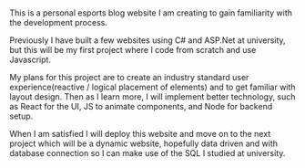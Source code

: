 # 
This is a personal esports blog website I am creating to gain familiarity with the development process. 

Previously I have built a few websites using C# and ASP.Net at university, but this will be my first project where I code from scratch and use Javascript.

My plans for this project are to create an industry standard user experience(reactive / logical placement of elements) and to get familiar with layout design. Then as I learn more, I will implement better technology, such as React for the UI, JS to animate components, and Node for backend setup.

When I am satisfied I will deploy this website and move on to the next project which will be a dynamic website, hopefully data driven and with database connection so I can make use of the SQL I studied at university.
